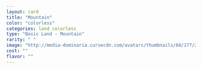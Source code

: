 ```yaml
---
layout: card
title: "Mountain"
color: "colorless"
categories: land colorless
type: "Basic Land - Mountain"
rarity: " "
image: "http://media-dominaria.cursecdn.com/avatars/thumbnails/68/277/200/283/635617521670826056.png"
cost: ""
flavor: ""
---
```



